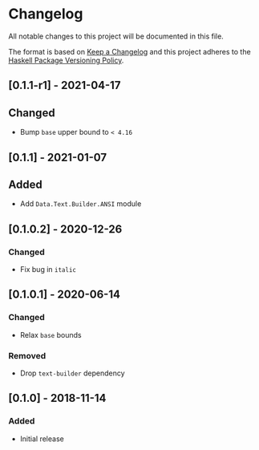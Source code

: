 # Changelog

All notable changes to this project will be documented in this file.

The format is based on [Keep a Changelog](http://keepachangelog.com/)
and this project adheres to the [Haskell Package Versioning Policy](https://pvp.haskell.org/).

## [0.1.1-r1] - 2021-04-17

## Changed
- Bump `base` upper bound to `< 4.16`

## [0.1.1] - 2021-01-07

## Added
- Add `Data.Text.Builder.ANSI` module

## [0.1.0.2] - 2020-12-26

### Changed
- Fix bug in `italic`

## [0.1.0.1] - 2020-06-14

### Changed
- Relax `base` bounds

### Removed
- Drop `text-builder` dependency

## [0.1.0] - 2018-11-14

### Added
- Initial release
